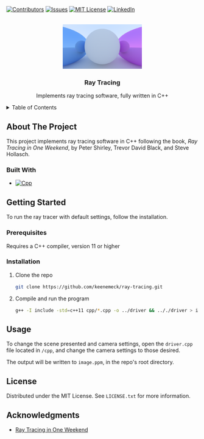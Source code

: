 <a name="readme-top"></a>

<!-- PROJECT SHIELDS -->
[![Contributors][contributors-shield]][contributors-url]
[![Issues][issues-shield]][issues-url]
[![MIT License][license-shield]][license-url]
[![LinkedIn][linkedin-shield]][linkedin-url]


<!-- PROJECT LOGO -->
<br />
<div align="center">
  <a href="https://github.com/keenemeck/ray-tracing">
    <img src="render.png" alt="Logo" width="208" height="117">
  </a>

<h3 align="center">Ray Tracing</h3>

  <p align="center">
    Implements ray tracing software, fully written in C++
    <br />
  </p>
</div>


<!-- TABLE OF CONTENTS -->
<details>
  <summary>Table of Contents</summary>
  <ol>
    <li>
      <a href="#about-the-project">About The Project</a>
      <ul>
        <li><a href="#built-with">Built With</a></li>
      </ul>
    </li>
    <li>
      <a href="#getting-started">Getting Started</a>
      <ul>
        <li><a href="#prerequisites">Prerequisites</a></li>
        <li><a href="#installation">Installation</a></li>
      </ul>
    </li>
    <li><a href="#usage">Usage</a></li>
    <li><a href="#license">License</a></li>
    <li><a href="#acknowledgments">Acknowledgments</a></li>
  </ol>
</details>


<!-- ABOUT THE PROJECT -->
## About The Project

This project implements ray tracing software in C++ following the book, *Ray Tracing in One Weekend*, by Peter Shirley, Trevor David Black, and Steve Hollasch. 

### Built With

* [![Cpp][Cpp.com]][Cpp-url]


<!-- GETTING STARTED -->
## Getting Started

To run the ray tracer with default settings, follow the installation.

### Prerequisites

Requires a C++ compiler, version 11 or higher

### Installation

1. Clone the repo
   ```sh
   git clone https://github.com/keenemeck/ray-tracing.git
   ```
2. Compile and run the program
   ```sh
   g++ -I include -std=c++11 cpp/*.cpp -o ../driver && .././driver > image.ppm
   ```


<!-- USAGE EXAMPLES -->
## Usage

To change the scene presented and camera settings, open the `driver.cpp` file located in `/cpp`, and change the camera settings to those desired.

The output will be written to `image.ppm`, in the repo's root directory.


<!-- LICENSE -->
## License

Distributed under the MIT License. See `LICENSE.txt` for more information.


<!-- ACKNOWLEDGMENTS -->
## Acknowledgments

* [Ray Tracing in One Weekend](https://github.com/RayTracing/raytracing.github.io/)


<!-- MARKDOWN LINKS & IMAGES -->
<!-- https://www.markdownguide.org/basic-syntax/#reference-style-links -->
[contributors-shield]: https://img.shields.io/github/contributors/keenemeck/ray-tracing.svg?style=for-the-badge
[contributors-url]: https://github.com/keenemeck/ray-tracing/graphs/contributors
[forks-shield]: https://img.shields.io/github/forks/keenemeck/ray-tracing.svg?style=for-the-badge
[forks-url]: https://github.com/keenemeck/ray-tracing/network/members
[stars-shield]: https://img.shields.io/github/stars/keenemeck/ray-tracing.svg?style=for-the-badge
[stars-url]: https://github.com/keenemeck/ray-tracing/stargazers
[issues-shield]: https://img.shields.io/github/issues/keenemeck/ray-tracing.svg?style=for-the-badge
[issues-url]: https://github.com/keenemeck/ray-tracing/issues
[license-shield]: https://img.shields.io/github/license/keenemeck/ray-tracing.svg?style=for-the-badge
[license-url]: https://github.com/keenemeck/ray-tracing/blob/master/LICENSE.txt
[linkedin-shield]: https://img.shields.io/badge/-LinkedIn-black.svg?style=for-the-badge&logo=linkedin&colorB=555
[linkedin-url]: https://linkedin.com/in/keenem
[product-screenshot]: render.png
[Next.js]: https://img.shields.io/badge/next.js-000000?style=for-the-badge&logo=nextdotjs&logoColor=white
[Next-url]: https://nextjs.org/
[React.js]: https://img.shields.io/badge/React-20232A?style=for-the-badge&logo=react&logoColor=61DAFB
[React-url]: https://reactjs.org/
[Vue.js]: https://img.shields.io/badge/Vue.js-35495E?style=for-the-badge&logo=vuedotjs&logoColor=4FC08D
[Vue-url]: https://vuejs.org/
[Angular.io]: https://img.shields.io/badge/Angular-DD0031?style=for-the-badge&logo=angular&logoColor=white
[Angular-url]: https://angular.io/
[Svelte.dev]: https://img.shields.io/badge/Svelte-4A4A55?style=for-the-badge&logo=svelte&logoColor=FF3E00
[Svelte-url]: https://svelte.dev/
[Laravel.com]: https://img.shields.io/badge/Laravel-FF2D20?style=for-the-badge&logo=laravel&logoColor=white
[Laravel-url]: https://laravel.com
[Bootstrap.com]: https://img.shields.io/badge/Bootstrap-563D7C?style=for-the-badge&logo=bootstrap&logoColor=white
[Bootstrap-url]: https://getbootstrap.com
[JQuery.com]: https://img.shields.io/badge/jQuery-0769AD?style=for-the-badge&logo=jquery&logoColor=white
[JQuery-url]: https://jquery.com 
[Cpp.com]: https://img.shields.io/badge/C++-00599C.svg?&style=for-the-badge&logo=cplusplus&logoColor=white
[Cpp-url]: https://isocpp.org
